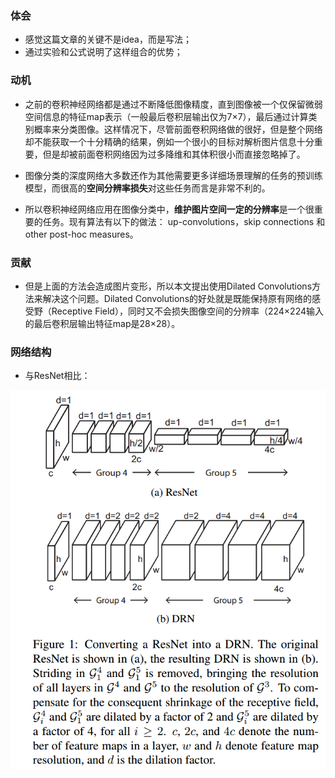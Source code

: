 
### 体会

* 感觉这篇文章的关键不是idea，而是写法；
* 通过实验和公式说明了这样组合的优势；

### 动机

* 之前的卷积神经网络都是通过不断降低图像精度，直到图像被一个仅保留微弱空间信息的特征map表示（一般最后卷积层输出仅为7×7），最后通过计算类别概率来分类图像。这样情况下，尽管前面卷积网络做的很好，但是整个网络却不能获取一个十分精确的结果，例如一个很小的目标对解析图片信息十分重要，但是却被前面卷积网络因为过多降维和其体积很小而直接忽略掉了。 
* 图像分类的深度网络大多数还作为其他需要更多详细场景理解的任务的预训练模型，而很高的**空间分辨率损失**对这些任务而言是非常不利的。 

* 所以卷积神经网络应用在图像分类中，**维护图片空间一定的分辨率**是一个很重要的任务。现有算法有以下的做法： up-convolutions，skip connections 和 other post-hoc measures。 

### 贡献

* 但是上面的方法会造成图片变形，所以本文提出使用Dilated Convolutions方法来解决这个问题。Dilated Convolutions的好处就是既能保持原有网络的感受野（Receptive Field），同时又不会损失图像空间的分辨率（224×224输入的最后卷积层输出特征map是28×28）。

### 网络结构

* 与ResNet相比：

![1541398685717](readme/30.105-网络结构.png)



